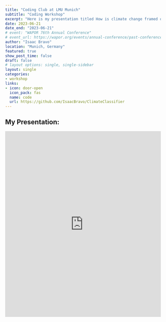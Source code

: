 ```yaml
---
title: "Coding Club at LMU Munich"
subtitle: "Coding Workshop"
excerpt: "Here is my presentation titled How is climate change framed on Twitter in different geographic regions, and how does it influence people's engagement?, at the Department of Media and Communication at Ludwig-Maximilians University in Germany."
date: 2023-06-21
date_end: "2023-06-21"
# event: "WAPOR 76th Annual Conference"
# event_url: https://wapor.org/events/annual-conference/past-conferences/76th-annual-conference/
author: "Isaac Bravo"
location: "Munich, Germany"
featured: true
show_post_time: false
draft: false
# layout options: single, single-sidebar
layout: single
categories:
- workshop
links:
- icon: door-open
  icon_pack: fas
  name: code
  url: https://github.com/IsaacBravo/ClimateClassifier
---
```

## My Presentation:

<iframe src="https://drive.google.com/file/d/1iG6MvOH-_mUOknwSk-_fQLcyodVr_bFc/preview?usp=sharing" style="width:100%; height:600px;" frameborder="0"></iframe>
